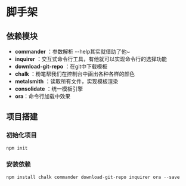# 脚手架

## 依赖模块

- **commander** ：参数解析 --help其实就借助了他~
- **inquirer** ：交互式命令行工具，有他就可以实现命令行的选择功能
- **download-git-repo** ：在git中下载模板
- **chalk** ：粉笔帮我们在控制台中画出各种各样的颜色
- **metalsmith** ：读取所有文件，实现模板渲染
- **consolidate** ：统一模板引擎
- **ora**：命令行加载中效果

## 项目搭建

### 初始化项目

```js
npm init
```

### 安装依赖

```js
npm install chalk commander download-git-repo inquirer ora --save
```


